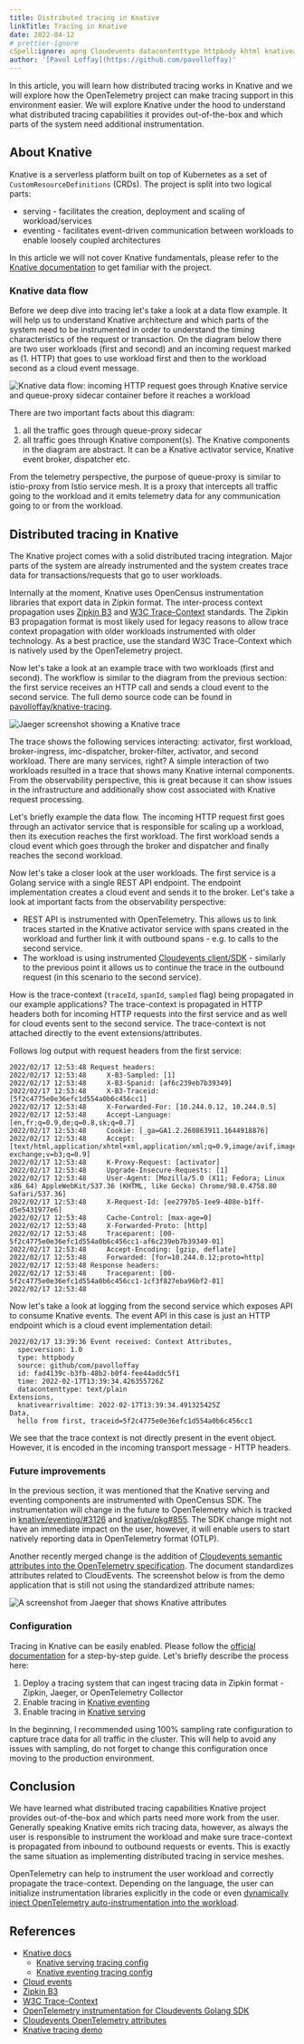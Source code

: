 ```yaml
---
title: Distributed tracing in Knative
linkTitle: Tracing in Knative
date: 2022-04-12
# prettier-ignore
cSpell:ignore: apng Cloudevents datacontenttype httpbody khtml knativearrivaltime pavolloffay spanid specversion traceid webp
author: '[Pavol Loffay](https://github.com/pavolloffay)'
---
```


In this article, you will learn how distributed tracing works in Knative and we
will explore how the OpenTelemetry project can make tracing support in this
environment easier. We will explore Knative under the hood to understand what
distributed tracing capabilities it provides out-of-the-box and which parts of
the system need additional instrumentation.

## About Knative

Knative is a serverless platform built on top of Kubernetes as a set of
`CustomResourceDefinitions` (CRDs). The project is split into two logical parts:

- serving - facilitates the creation, deployment and scaling of
  workload/services
- eventing - facilitates event-driven communication between workloads to enable
  loosely coupled architectures

In this article we will not cover Knative fundamentals, please refer to the
[Knative documentation](https://knative.dev/docs/) to get familiar with the
project.

### Knative data flow

Before we deep dive into tracing let's take a look at a data flow example. It
will help us to understand Knative architecture and which parts of the system
need to be instrumented in order to understand the timing characteristics of the
request or transaction. On the diagram below there are two user workloads (first
and second) and an incoming request marked as (1. HTTP) that goes to use
workload first and then to the workload second as a cloud event message.

![Knative data flow: incoming HTTP request goes through Knative service and queue-proxy sidecar container before it reaches a workload](knative-data-flow.jpg)

There are two important facts about this diagram:

1. all the traffic goes through queue-proxy sidecar
2. all traffic goes through Knative component(s). The Knative components in the
   diagram are abstract. It can be a Knative activator service, Knative event
   broker, dispatcher etc.

From the telemetry perspective, the purpose of queue-proxy is similar to
istio-proxy from Istio service mesh. It is a proxy that intercepts all traffic
going to the workload and it emits telemetry data for any communication going to
or from the workload.

## Distributed tracing in Knative

The Knative project comes with a solid distributed tracing integration. Major
parts of the system are already instrumented and the system creates trace data
for transactions/requests that go to user workloads.

Internally at the moment, Knative uses OpenCensus instrumentation libraries that
export data in Zipkin format. The inter-process context propagation uses
[Zipkin B3](https://github.com/openzipkin/b3-propagation) and
[W3C Trace-Context](https://www.w3.org/TR/trace-context/) standards. The Zipkin
B3 propagation format is most likely used for legacy reasons to allow trace
context propagation with older workloads instrumented with older technology. As
a best practice, use the standard W3C Trace-Context which is natively used by
the OpenTelemetry project.

Now let's take a look at an example trace with two workloads (first and second).
The workflow is similar to the diagram from the previous section: the first
service receives an HTTP call and sends a cloud event to the second service. The
full demo source code can be found in
[pavolloffay/knative-tracing](https://github.com/pavolloffay/knative-tracing).

![Jaeger screenshot showing a Knative trace](jaeger-knative-trace.jpg)

The trace shows the following services interacting: activator, first workload,
broker-ingress, imc-dispatcher, broker-filter, activator, and second workload.
There are many services, right? A simple interaction of two workloads resulted
in a trace that shows many Knative internal components. From the observability
perspective, this is great because it can show issues in the infrastructure and
additionally show cost associated with Knative request processing.

Let's briefly example the data flow. The incoming HTTP request first goes
through an activator service that is responsible for scaling up a workload, then
its execution reaches the first workload. The first workload sends a cloud event
which goes through the broker and dispatcher and finally reaches the second
workload.

Now let's take a closer look at the user workloads. The first service is a
Golang service with a single REST API endpoint. The endpoint implementation
creates a cloud event and sends it to the broker. Let's take a look at important
facts from the observability perspective:

- REST API is instrumented with OpenTelemetry. This allows us to link traces
  started in the Knative activator service with spans created in the workload
  and further link it with outbound spans - e.g. to calls to the second service.
- The workload is using instrumented
  [Cloudevents client/SDK](https://github.com/cloudevents/sdk-go/tree/main/observability/opentelemetry/v2) -
  similarly to the previous point it allows us to continue the trace in the
  outbound request (in this scenario to the second service).

How is the trace-context (`traceId`, `spanId`, `sampled` flag) being propagated
in our example applications? The trace-context is propagated in HTTP headers
both for incoming HTTP requests into the first service and as well for cloud
events sent to the second service. The trace-context is not attached directly to
the event extensions/attributes.

Follows log output with request headers from the first service:

```nocode
2022/02/17 12:53:48 Request headers:
2022/02/17 12:53:48 	X-B3-Sampled: [1]
2022/02/17 12:53:48 	X-B3-Spanid: [af6c239eb7b39349]
2022/02/17 12:53:48 	X-B3-Traceid: [5f2c4775e0e36efc1d554a0b6c456cc1]
2022/02/17 12:53:48 	X-Forwarded-For: [10.244.0.12, 10.244.0.5]
2022/02/17 12:53:48 	Accept-Language: [en,fr;q=0.9,de;q=0.8,sk;q=0.7]
2022/02/17 12:53:48 	Cookie: [_ga=GA1.2.260863911.1644918876]
2022/02/17 12:53:48 	Accept: [text/html,application/xhtml+xml,application/xml;q=0.9,image/avif,image/webp,image/apng,*/*;q=0.8,application/signed-exchange;v=b3;q=0.9]
2022/02/17 12:53:48 	K-Proxy-Request: [activator]
2022/02/17 12:53:48 	Upgrade-Insecure-Requests: [1]
2022/02/17 12:53:48 	User-Agent: [Mozilla/5.0 (X11; Fedora; Linux x86_64) AppleWebKit/537.36 (KHTML, like Gecko) Chrome/98.0.4758.80 Safari/537.36]
2022/02/17 12:53:48 	X-Request-Id: [ee2797b5-1ee9-408e-b1ff-d5e5431977e6]
2022/02/17 12:53:48 	Cache-Control: [max-age=0]
2022/02/17 12:53:48 	X-Forwarded-Proto: [http]
2022/02/17 12:53:48 	Traceparent: [00-5f2c4775e0e36efc1d554a0b6c456cc1-af6c239eb7b39349-01]
2022/02/17 12:53:48 	Accept-Encoding: [gzip, deflate]
2022/02/17 12:53:48 	Forwarded: [for=10.244.0.12;proto=http]
2022/02/17 12:53:48 Response headers:
2022/02/17 12:53:48 	Traceparent: [00-5f2c4775e0e36efc1d554a0b6c456cc1-1cf3f827eba96bf2-01]
2022/02/17 12:53:48
```

Now let's take a look at logging from the second service which exposes API to
consume Knative events. The event API in this case is just an HTTP endpoint
which is a cloud event implementation detail:

```nocode
2022/02/17 13:39:36 Event received: Context Attributes,
  specversion: 1.0
  type: httpbody
  source: github/com/pavolloffay
  id: fad4139c-b3fb-48b2-b0f4-fee44addc5f1
  time: 2022-02-17T13:39:34.426355726Z
  datacontenttype: text/plain
Extensions,
  knativearrivaltime: 2022-02-17T13:39:34.491325425Z
Data,
  hello from first, traceid=5f2c4775e0e36efc1d554a0b6c456cc1
```

We see that the trace context is not directly present in the event object.
However, it is encoded in the incoming transport message - HTTP headers.

### Future improvements

In the previous section, it was mentioned that the Knative serving and eventing
components are instrumented with OpenCensus SDK. The instrumentation will change
in the future to OpenTelemetry which is tracked in
[knative/eventing/#3126](https://github.com/knative/eventing/issues/3126) and
[knative/pkg#855](https://github.com/knative/pkg/issues/855). The SDK change
might not have an immediate impact on the user, however, it will enable users to
start natively reporting data in OpenTelemetry format (OTLP).

Another recently merged change is the addition of
[Cloudevents semantic attributes into the OpenTelemetry specification](/docs/specs/semconv/cloudevents/cloudevents-spans/).
The document standardizes attributes related to CloudEvents. The screenshot
below is from the demo application that is still not using the standardized
attribute names:

![A screenshot from Jaeger that shows Knative attributes](jaeger-knative-attributes.jpg)

### Configuration

Tracing in Knative can be easily enabled. Please follow the
[official documentation](https://knative.dev/docs/) for a step-by-step guide.
Let's briefly describe the process here:

1. Deploy a tracing system that can ingest tracing data in Zipkin format -
   Zipkin, Jaeger, or OpenTelemetry Collector
2. Enable tracing in
   [Knative eventing](https://knative.dev/docs/eventing/accessing-traces/)
3. Enable tracing in
   [Knative serving](https://knative.dev/docs/serving/accessing-traces/)

In the beginning, I recommended using 100% sampling rate configuration to
capture trace data for all traffic in the cluster. This will help to avoid any
issues with sampling, do not forget to change this configuration once moving to
the production environment.

## Conclusion

We have learned what distributed tracing capabilities Knative project provides
out-of-the-box and which parts need more work from the user. Generally speaking
Knative emits rich tracing data, however, as always the user is responsible to
instrument the workload and make sure trace-context is propagated from inbound
to outbound requests or events. This is exactly the same situation as
implementing distributed tracing in service meshes.

OpenTelemetry can help to instrument the user workload and correctly propagate
the trace-context. Depending on the language, the user can initialize
instrumentation libraries explicitly in the code or even
[dynamically inject OpenTelemetry auto-instrumentation into the workload](https://medium.com/opentelemetry/using-opentelemetry-auto-instrumentation-agents-in-kubernetes-869ec0f42377).

## References

- [Knative docs](https://knative.dev/docs/)
  - [Knative serving tracing config](https://knative.dev/docs/serving/accessing-traces/)
  - [Knative eventing tracing config](https://knative.dev/docs/eventing/accessing-traces/)
- [Cloud events](https://cloudevents.io)
- [Zipkin B3](https://github.com/openzipkin/b3-propagation)
- [W3C Trace-Context](https://www.w3.org/TR/trace-context/)
- [OpenTelemetry instrumentation for Cloudevents Golang SDK](https://github.com/cloudevents/sdk-go/tree/main/observability/opentelemetry/v2)
- [Cloudevents OpenTelemetry attributes](/docs/specs/semconv/cloudevents/cloudevents-spans/)
- [Knative tracing demo](https://github.com/pavolloffay/knative-tracing)
